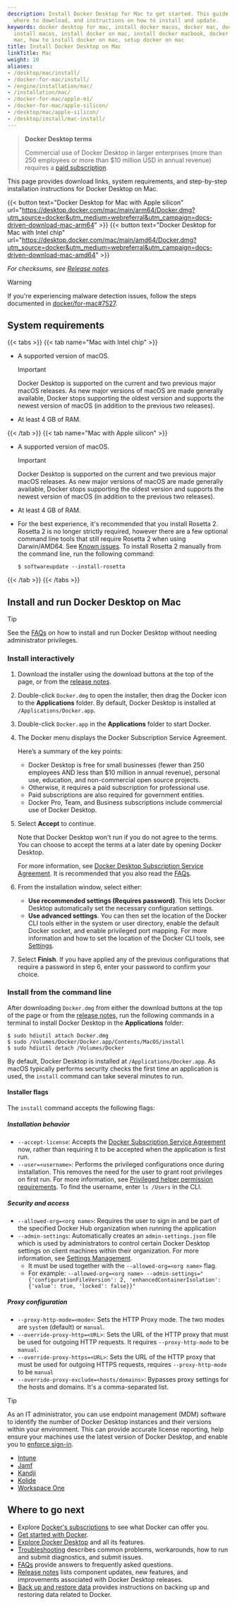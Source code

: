 ```yaml
---
description: Install Docker Desktop for Mac to get started. This guide covers system requirements,
  where to download, and instructions on how to install and update.
keywords: docker desktop for mac, install docker macos, docker mac, docker mac install, docker
  install macos, install docker on mac, install docker macbook, docker desktop for
  mac, how to install docker on mac, setup docker on mac
title: Install Docker Desktop on Mac
linkTitle: Mac
weight: 10
aliases:
- /desktop/mac/install/
- /docker-for-mac/install/
- /engine/installation/mac/
- /installation/mac/
- /docker-for-mac/apple-m1/
- /docker-for-mac/apple-silicon/
- /desktop/mac/apple-silicon/
- /desktop/install/mac-install/
---
```


> **Docker Desktop terms**
>
> Commercial use of Docker Desktop in larger enterprises (more than 250
> employees or more than $10 million USD in annual revenue) requires a [paid
> subscription](https://www.docker.com/pricing/).

This page provides download links, system requirements, and step-by-step installation instructions for Docker Desktop on Mac.

{{< button text="Docker Desktop for Mac with Apple silicon" url="https://desktop.docker.com/mac/main/arm64/Docker.dmg?utm_source=docker&utm_medium=webreferral&utm_campaign=docs-driven-download-mac-arm64" >}}
{{< button text="Docker Desktop for Mac with Intel chip" url="https://desktop.docker.com/mac/main/amd64/Docker.dmg?utm_source=docker&utm_medium=webreferral&utm_campaign=docs-driven-download-mac-amd64" >}}

*For checksums, see [Release notes](/manuals/desktop/release-notes.md).*

> [!WARNING]
>
> If you're experiencing malware detection issues, follow the steps documented in [docker/for-mac#7527](https://github.com/docker/for-mac/issues/7527).

## System requirements

{{< tabs >}}
{{< tab name="Mac with Intel chip" >}}

- A supported version of macOS.

  > [!IMPORTANT]
  >
  > Docker Desktop is supported on the current and two previous major macOS releases. As new major versions of macOS are made generally available, Docker stops supporting the oldest version and supports the newest version of macOS (in addition to the previous two releases).

- At least 4 GB of RAM.

{{< /tab >}}
{{< tab name="Mac with Apple silicon" >}}

- A supported version of macOS.

  > [!IMPORTANT]
  >
  > Docker Desktop is supported on the current and two previous major macOS releases. As new major versions of macOS are made generally available, Docker stops supporting the oldest version and supports the newest version of macOS (in addition to the previous two releases).

- At least 4 GB of RAM.
- For the best experience, it's recommended that you install Rosetta 2. Rosetta 2 is no longer strictly required, however there are a few optional command line tools that still require Rosetta 2 when using Darwin/AMD64. See [Known issues](/manuals/desktop/troubleshoot-and-support/troubleshoot/known-issues.md). To install Rosetta 2 manually from the command line, run the following command:

   ```console
   $ softwareupdate --install-rosetta
   ```
{{< /tab >}}
{{< /tabs >}}

## Install and run Docker Desktop on Mac

> [!TIP]
>
> See the [FAQs](/manuals/desktop/troubleshoot-and-support/faqs/general.md#how-do-I-run-docker-desktop-without-administrator-privileges) on how to install and run Docker Desktop without needing administrator privileges.

### Install interactively

1. Download the installer using the download buttons at the top of the page, or from the [release notes](/manuals/desktop/release-notes.md).

2. Double-click `Docker.dmg` to open the installer, then drag the Docker icon to the **Applications** folder. By default, Docker Desktop is installed at `/Applications/Docker.app`.

3. Double-click `Docker.app` in the **Applications** folder to start Docker.

4. The Docker menu displays the Docker Subscription Service Agreement.

    Here’s a summary of the key points: 
    - Docker Desktop is free for small businesses (fewer than 250 employees AND less than $10 million in annual revenue), personal use, education, and non-commercial open source projects.
    - Otherwise, it requires a paid subscription for professional use.
    - Paid subscriptions are also required for government entities.
    - Docker Pro, Team, and Business subscriptions include commercial use of Docker Desktop.

5. Select **Accept** to continue. 

   Note that Docker Desktop won't run if you do not agree to the terms. You can choose to accept the terms at a later date by opening Docker Desktop.

   For more information, see [Docker Desktop Subscription Service Agreement](https://www.docker.com/legal/docker-subscription-service-agreement). It is recommended that you also read the [FAQs](https://www.docker.com/pricing/faq).

6. From the installation window, select either: 
   - **Use recommended settings (Requires password)**. This lets Docker Desktop automatically set the necessary configuration settings. 
   - **Use advanced settings**. You can then set the location of the Docker CLI tools either in the system or user directory, enable the default Docker socket, and enable privileged port mapping. For more information and how to set the location of the Docker CLI tools, see [Settings](/manuals/desktop/settings-and-maintenance/settings.md#advanced).
7. Select **Finish**. If you have applied any of the previous configurations that require a password in step 6, enter your password to confirm your choice.  

### Install from the command line

After downloading `Docker.dmg` from either the download buttons at the top of the page or from the [release notes](/manuals/desktop/release-notes.md), run the following commands in a terminal to install Docker Desktop in the **Applications** folder:

```console
$ sudo hdiutil attach Docker.dmg
$ sudo /Volumes/Docker/Docker.app/Contents/MacOS/install
$ sudo hdiutil detach /Volumes/Docker
```

By default, Docker Desktop is installed at `/Applications/Docker.app`. As macOS typically performs security checks the first time an application is used, the `install` command can take several minutes to run.

#### Installer flags

The `install` command accepts the following flags:

##### Installation behavior

- `--accept-license`: Accepts the [Docker Subscription Service Agreement](https://www.docker.com/legal/docker-subscription-service-agreement) now, rather than requiring it to be accepted when the application is first run.
- `--user=<username>`: Performs the privileged configurations once during installation. This removes the need for the user to grant root privileges on first run. For more information, see [Privileged helper permission requirements](/manuals/desktop/setup/install/mac-permission-requirements.md#permission-requirements). To find the username, enter `ls /Users` in the CLI.

##### Security and access

- `--allowed-org=<org name>`: Requires the user to sign in and be part of the specified Docker Hub organization when running the application
- `--admin-settings`: Automatically creates an `admin-settings.json` file which is used by administrators to control certain Docker Desktop settings on client machines within their organization. For more information, see [Settings Management](/manuals/security/for-admins/hardened-desktop/settings-management/_index.md).
  - It must be used together with the `--allowed-org=<org name>` flag. 
  - For example: `--allowed-org=<org name> --admin-settings="{'configurationFileVersion': 2, 'enhancedContainerIsolation': {'value': true, 'locked': false}}"`

##### Proxy configuration

- `--proxy-http-mode=<mode>`: Sets the HTTP Proxy mode. The two modes are `system` (default) or `manual`.
- `--override-proxy-http=<URL>`: Sets the URL of the HTTP proxy that must be used for outgoing HTTP requests. It requires `--proxy-http-mode` to be `manual`.
- `--override-proxy-https=<URL>`: Sets the URL of the HTTP proxy that must be used for outgoing HTTPS requests, requires `--proxy-http-mode` to be `manual`
- `--override-proxy-exclude=<hosts/domains>`: Bypasses proxy settings for the hosts and domains. It's a comma-separated list.

> [!TIP]
>
> As an IT administrator, you can use endpoint management (MDM) software to identify the number of Docker Desktop instances and their versions within your environment. This can provide accurate license reporting, help ensure your machines use the latest version of Docker Desktop, and enable you to [enforce sign-in](/manuals/security/for-admins/enforce-sign-in/_index.md).
> - [Intune](https://learn.microsoft.com/en-us/mem/intune/apps/app-discovered-apps)
> - [Jamf](https://docs.jamf.com/10.25.0/jamf-pro/administrator-guide/Application_Usage.html)
> - [Kandji](https://support.kandji.io/support/solutions/articles/72000559793-view-a-device-application-list)
> - [Kolide](https://www.kolide.com/features/device-inventory/properties/mac-apps)
> - [Workspace One](https://blogs.vmware.com/euc/2022/11/how-to-use-workspace-one-intelligence-to-manage-app-licenses-and-reduce-costs.html)

## Where to go next

- Explore [Docker's subscriptions](https://www.docker.com/pricing/) to see what Docker can offer you.
- [Get started with Docker](/get-started/introduction/_index.md).
- [Explore Docker Desktop](/manuals/desktop/use-desktop/_index.md) and all its features.
- [Troubleshooting](/manuals/desktop/troubleshoot-and-support/troubleshoot/_index.md) describes common problems, workarounds, how
  to run and submit diagnostics, and submit issues.
- [FAQs](/manuals/desktop/troubleshoot-and-support/faqs/general.md) provide answers to frequently asked questions.
- [Release notes](/manuals/desktop/release-notes.md) lists component updates, new features, and improvements associated with Docker Desktop releases.
- [Back up and restore data](/manuals/desktop/settings-and-maintenance/backup-and-restore.md) provides instructions
  on backing up and restoring data related to Docker.

